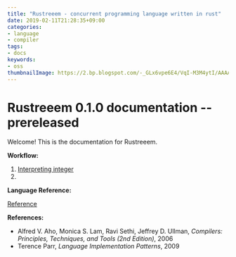 ```yaml
---
title: "Rustreeem - concurrent programming language written in rust"
date: 2019-02-11T21:28:35+09:00
categories:
- language
- compiler
tags:
- docs
keywords:
- oss
thumbnailImage: https://2.bp.blogspot.com/-_GLx6vpe6E4/VqI-M3M4ytI/AAAAAAAA3Rw/0flOm4qDyPk/s800/touhyou_girl.png
---
```


# Rustreeem 0.1.0 documentation --prereleased

Welcome! This is the documentation for Rustreeem.

**Workflow:**

1. [Interpreting integer](https://khigasa.github.io/higs/post/rustreeem/interpreting-integer/)
1. 

**Language Reference:**

[Reference](https://khigasa.github.io/higs/post/rustreeem/reference/)

**References:**

- Alfred V. Aho, Monica S. Lam, Ravi Sethi, Jeffrey D. Ullman, *Compilers: Principles, Techniques, and Tools (2nd Edition)*, 2006 
- Terence Parr, *Language Implementation Patterns*, 2009
